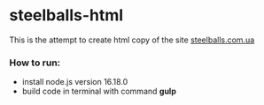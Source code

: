 # steelballs-html
This is the attempt to create html copy of the site [steelballs.com.ua](https://steelballs.com.ua)

### How to run:
- install node.js version 16.18.0
- build code in terminal with command **gulp**
